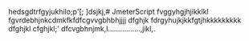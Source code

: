hedsgdtrfgyjukhilo;p'[;
]dsjkj,# JmeterScript
fvggyhgjhjikklkl
fgvrdebhjnkcdmkfkfdfcgvvgbhbhjjjj
dfghjk
fdrgyhujkjkkfgtjhkkkkkkkkk
dfghjkl
cfghjkl;'
dfcvgbhnjmk,l................,jikl,.
